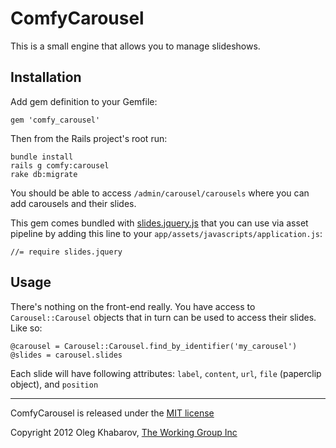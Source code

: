 # ComfyCarousel

This is a small engine that allows you to manage slideshows.

## Installation

Add gem definition to your Gemfile:

    gem 'comfy_carousel'
    
Then from the Rails project's root run:
    
    bundle install
    rails g comfy:carousel
    rake db:migrate
    
You should be able to access `/admin/carousel/carousels` where you can add carousels and their slides.

This gem comes bundled with [slides.jquery.js](http://slidesjs.com/) that you can use via asset pipeline by adding this line to your `app/assets/javascripts/application.js`:

    //= require slides.jquery
    
## Usage

There's nothing on the front-end really. You have access to `Carousel::Carousel` objects that in turn can be used to access their slides. Like so:

    @carousel = Carousel::Carousel.find_by_identifier('my_carousel')
    @slides = carousel.slides
    
Each slide will have following attributes: `label`, `content`, `url`, `file` (paperclip object), and `position`

---

ComfyCarousel is released under the [MIT license](https://github.com/comfy/comfy-blog/raw/master/LICENSE)

Copyright 2012 Oleg Khabarov, [The Working Group Inc](http://www.twg.ca)
